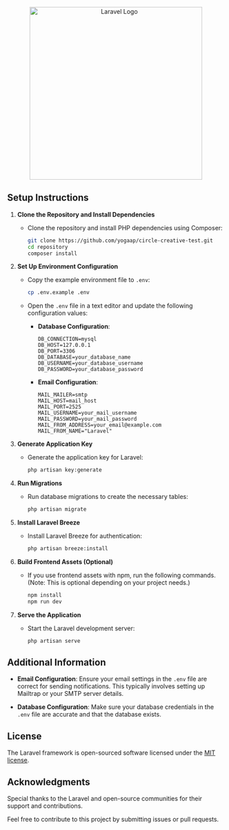 <p align="center"><a href="https://laravel.com" target="_blank"><img src="https://raw.githubusercontent.com/laravel/art/master/logo-lockup/5%20SVG/2%20CMYK/1%20Full%20Color/laravel-logolockup-cmyk-red.svg" width="400" alt="Laravel Logo"></a></p>

## Setup Instructions

1. **Clone the Repository and Install Dependencies**
   - Clone the repository and install PHP dependencies using Composer:
     ```bash
     git clone https://github.com/yogaap/circle-creative-test.git
     cd repository
     composer install
     ```

2. **Set Up Environment Configuration**
   - Copy the example environment file to `.env`:
     ```bash
     cp .env.example .env
     ```

   - Open the `.env` file in a text editor and update the following configuration values:
     - **Database Configuration**:
       ```plaintext
       DB_CONNECTION=mysql
       DB_HOST=127.0.0.1
       DB_PORT=3306
       DB_DATABASE=your_database_name
       DB_USERNAME=your_database_username
       DB_PASSWORD=your_database_password
       ```
     - **Email Configuration**:
       ```plaintext
       MAIL_MAILER=smtp
       MAIL_HOST=mail_host
       MAIL_PORT=2525
       MAIL_USERNAME=your_mail_username
       MAIL_PASSWORD=your_mail_password
       MAIL_FROM_ADDRESS=your_email@example.com
       MAIL_FROM_NAME="Laravel"
       ```

3. **Generate Application Key**
   - Generate the application key for Laravel:
     ```bash
     php artisan key:generate
     ```

4. **Run Migrations**
   - Run database migrations to create the necessary tables:
     ```bash
     php artisan migrate
     ```

5. **Install Laravel Breeze**
   - Install Laravel Breeze for authentication:
     ```bash
     php artisan breeze:install
     ```

6. **Build Frontend Assets (Optional)**
   - If you use frontend assets with npm, run the following commands. (Note: This is optional depending on your project needs.)
     ```bash
     npm install
     npm run dev
     ```

7. **Serve the Application**
   - Start the Laravel development server:
     ```bash
     php artisan serve
     ```

## Additional Information

- **Email Configuration**: Ensure your email settings in the `.env` file are correct for sending notifications. This typically involves setting up Mailtrap or your SMTP server details.

- **Database Configuration**: Make sure your database credentials in the `.env` file are accurate and that the database exists.

## License

The Laravel framework is open-sourced software licensed under the [MIT license](https://opensource.org/licenses/MIT).

## Acknowledgments

Special thanks to the Laravel and open-source communities for their support and contributions.

Feel free to contribute to this project by submitting issues or pull requests.

